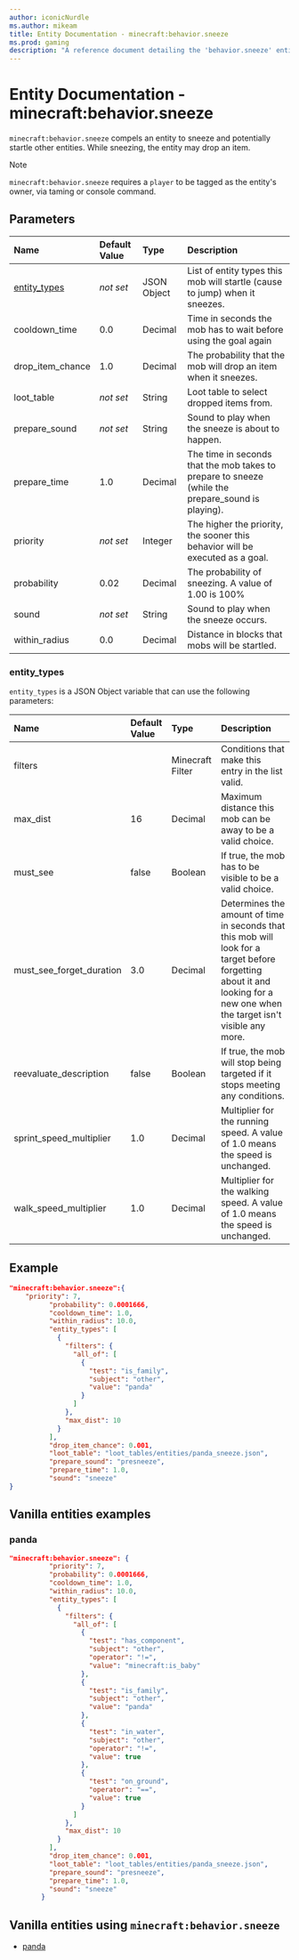 ```yaml
---
author: iconicNurdle
ms.author: mikeam
title: Entity Documentation - minecraft:behavior.sneeze
ms.prod: gaming
description: "A reference document detailing the 'behavior.sneeze' entity goal"
---
```


# Entity Documentation - minecraft:behavior.sneeze

`minecraft:behavior.sneeze` compels an entity to sneeze and potentially startle other entities. While sneezing, the entity may drop an item.

> [!NOTE]
> `minecraft:behavior.sneeze` requires a `player` to be tagged as the entity's owner, via taming or console command.

## Parameters

|Name |Default Value  |Type  |Description  |
|:----------|:----------|:----------|:----------|
|[entity_types](../Definitions/NestedTables/entity_types.md)|*not set* | JSON Object|  List of entity types this mob will startle (cause to jump) when it sneezes.|
|cooldown_time| 0.0|Decimal| Time in seconds the mob has to wait before using the goal again |
|drop_item_chance| 1.0| Decimal| The probability that the mob will drop an item when it sneezes. |
|loot_table|*not set* | String|  Loot table to select dropped items from. |
|prepare_sound|*not set* | String|  Sound to play when the sneeze is about to happen. |
| prepare_time| 1.0| Decimal| The time in seconds that the mob takes to prepare to sneeze (while the prepare_sound is playing). |
|priority|*not set*|Integer|The higher the priority, the sooner this behavior will be executed as a goal.|
|probability| 0.02| Decimal| The probability of sneezing. A value of 1.00 is 100% |
|sound|*not set* | String| Sound to play when the sneeze occurs. |
| within_radius| 0.0| Decimal| Distance in blocks that mobs will be startled. |

### entity_types

`entity_types` is a JSON Object variable that can use the following parameters:

|Name |Default Value |Type |Description |
|:-----|:--------------|:-----|:------------|
|filters | |Minecraft Filter|Conditions that make this entry in the list valid. |
|max_dist |16 |Decimal |Maximum distance this mob can be away to be a valid choice. |
|must_see |false |Boolean |If true, the mob has to be visible to be a valid choice. |
|must_see_forget_duration |3.0 | Decimal |Determines the amount of time in seconds that this mob will look for a target before forgetting about it and looking for a new one when the target isn't visible any more. |
|reevaluate_description| false| Boolean|  If true, the mob will stop being targeted if it stops meeting any conditions. |
|sprint_speed_multiplier |1.0 |Decimal |Multiplier for the running speed. A value of 1.0 means the speed is unchanged. |
|walk_speed_multiplier |1.0 |Decimal |Multiplier for the walking speed. A value of 1.0 means the speed is unchanged. |

## Example

```json
"minecraft:behavior.sneeze":{
    "priority": 7,
          "probability": 0.0001666,
          "cooldown_time": 1.0,
          "within_radius": 10.0,
          "entity_types": [
            {
              "filters": {
                "all_of": [
                  {
                    "test": "is_family",
                    "subject": "other",
                    "value": "panda"
                  }
                ]
              },
              "max_dist": 10
            }
          ],
          "drop_item_chance": 0.001,
          "loot_table": "loot_tables/entities/panda_sneeze.json",
          "prepare_sound": "presneeze",
          "prepare_time": 1.0,
          "sound": "sneeze"
}
```

## Vanilla entities examples

### panda

```json
"minecraft:behavior.sneeze": {
          "priority": 7,
          "probability": 0.0001666,
          "cooldown_time": 1.0,
          "within_radius": 10.0,
          "entity_types": [
            {
              "filters": {
                "all_of": [
                  {
                    "test": "has_component",
                    "subject": "other",
                    "operator": "!=",
                    "value": "minecraft:is_baby"
                  },
                  {
                    "test": "is_family",
                    "subject": "other",
                    "value": "panda"
                  },
                  {
                    "test": "in_water",
                    "subject": "other",
                    "operator": "!=",
                    "value": true
                  },
                  {
                    "test": "on_ground",
                    "operator": "==",
                    "value": true
                  }
                ]
              },
              "max_dist": 10
            }
          ],
          "drop_item_chance": 0.001,
          "loot_table": "loot_tables/entities/panda_sneeze.json",
          "prepare_sound": "presneeze",
          "prepare_time": 1.0,
          "sound": "sneeze"
        }

```

## Vanilla entities using `minecraft:behavior.sneeze`

- [panda](../../../../Source/VanillaBehaviorPack_Snippets/entities/panda.md)
